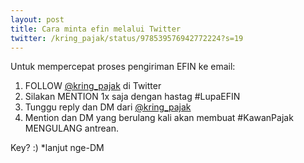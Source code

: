 ```yaml
---
layout: post
title: Cara minta efin melalui Twitter
twitter: /kring_pajak/status/978539576942772224?s=19
---
```

Untuk mempercepat proses pengiriman EFIN ke email:
1. FOLLOW [@kring_pajak](https://twitter.com/kring_pajak) di Twitter
2. Silakan MENTION 1x saja dengan hastag #LupaEFIN
3. Tunggu reply dan DM dari [@kring_pajak](https://twitter.com/kring_pajak)
4. Mention dan DM yang berulang kali akan membuat #KawanPajak MENGULANG antrean.

Key? :)
*lanjut nge-DM
